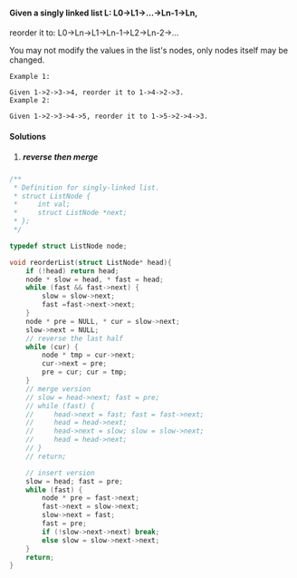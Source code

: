 #### Given a singly linked list L: L0→L1→…→Ln-1→Ln,
reorder it to: L0→Ln→L1→Ln-1→L2→Ln-2→…

You may not modify the values in the list's nodes, only nodes itself may be changed.

```
Example 1:

Given 1->2->3->4, reorder it to 1->4->2->3.
Example 2:

Given 1->2->3->4->5, reorder it to 1->5->2->4->3.
```

#### Solutions

1. ##### reverse then merge

```c++
/**
 * Definition for singly-linked list.
 * struct ListNode {
 *     int val;
 *     struct ListNode *next;
 * };
 */

typedef struct ListNode node;

void reorderList(struct ListNode* head){
    if (!head) return head;
    node * slow = head, * fast = head;
    while (fast && fast->next) {
        slow = slow->next;
        fast =fast->next->next;
    }
    node * pre = NULL, * cur = slow->next;
    slow->next = NULL;
    // reverse the last half
    while (cur) {
        node * tmp = cur->next;
        cur->next = pre;
        pre = cur; cur = tmp;
    }
    // merge version
    // slow = head->next; fast = pre;
    // while (fast) {
    //     head->next = fast; fast = fast->next;
    //     head = head->next;
    //     head->next = slow; slow = slow->next;
    //     head = head->next;
    // }
    // return;

    // insert version
    slow = head; fast = pre;
    while (fast) {
        node * pre = fast->next;
        fast->next = slow->next;
        slow->next = fast;
        fast = pre;
        if (!slow->next->next) break;
        else slow = slow->next->next;
    }
    return;
}
```